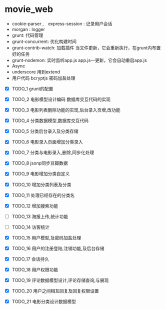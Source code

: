 # movie_web
- cookie-parser ,　express-session : 记录用户会话
- morgan : logger
- grunt: 代码管理
- grunt-concurrent: 优化构建时间
- grunt-contrib-watch: 加载插件 当文件更新，它会重新执行，在grunt内布置好的任务
- grunt-nodemon: 实时监听app.js app.js一更新，它会自动重启app.js
- Async
- underscore 用到extend
- 用户代码 bcryptjs 密码加盐处理

- [x] TODO_1 grunt的配置
- [x] TODO_2 电影模型设计编码 数据库交互代码的实现
- [x] TODO_3 电影列表删除功能的实现,后台录入页增,改功能
- [x] TODO_4 分类数据模型,数据库交互代码
- [x] TODO_5 分类后台录入及分类存储
- [x] TODO_6 电影录入页面增加分类录入
- [x] TODO_7 分类与电影录入,删除,同步化处理
- [x] TODO_8 jsonp同步豆瓣数据
- [x] TODO_9 电影增加分类自定义
- [x] TODO_10 增加分类列表及分类
- [x] TODO_11 处理已经存在的分类名
- [x] TODO_12 增加搜索功能
- [ ] TODO_13 海报上传,统计功能
- [ ] TODO_14 访客统计
- [x] TODO_15 用户模型,及密码加盐处理
- [x] TODO_16 用户的注册登陆,注销功能,及后台存储
- [x] TODO_17 会话持久
- [x] TODO_18 用户权限功能
- [x] TODO_19 评论数据模型设计,评论存储查询,与展现
- [x] TODO_20 用户之间相互回复及回复权限设置
- [x] TODO_21 电影分类设计数据模型



